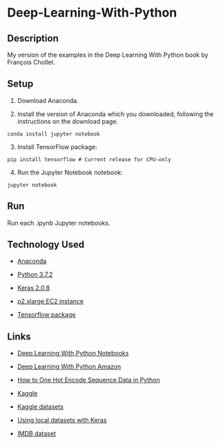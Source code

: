 
# Deep-Learning-With-Python

## Description

My version of the examples in the Deep Learning With Python book by François Chollet.

## Setup

1. Download Anaconda.

2. Install the version of Anaconda which you downloaded, following the instructions on the download page.
```
conda install jupyter notebook
```

3. Install TensorFlow package:
```
pip install tensorflow # Current release for CPU-only
```

4. Run the Jupyter Notebook notebook:
```
jupyter notebook
```

## Run

Run each .ipynb Jupyter notebooks.

## Technology Used

- [Anaconda](https://www.anaconda.com/)

- [Python 3.7.2](https://www.python.org/)

- [Keras 2.0.8](https://keras.io/)

- [p2.xlarge EC2 instance](https://aws.amazon.com/fr/ec2/instance-types/p2/)

- [Tensorflow package](https://www.tensorflow.org/install/#overview)

## Links

- [Deep Learning With Python Notebooks](https://github.com/fchollet/deep-learning-with-python-notebooks)

- [Deep Learning With Python Amazon](https://www.amazon.ca/dp/1617294438/ref=cm_sw_r_cp_apa_i_SfdjCb4CFBTJX)

- [How to One Hot Encode Sequence Data in Python](https://machinelearningmastery.com/how-to-one-hot-encode-sequence-data-in-python/)

- [Kaggle](https://www.kaggle.com/)

- [Kaggle datasets](https://www.kaggle.com/datasets)

- [Using local datasets with Keras](https://www.kaggle.com/fchollet/simple-deep-mlp-with-keras)

- [IMDB dataset](http://ai.stanford.edu/~amaas/data/sentiment/)
